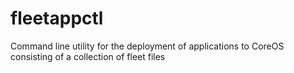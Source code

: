 # fleetappctl
Command line utility for the deployment of applications to CoreOS consisting of a collection of fleet files
